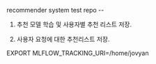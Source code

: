 recommender system test repo --


1. 추천 모델 학습 및 사용자별 추천 리스트 저장. 

2. 사용자 요청에 대한 추천리스트 저장.



EXPORT MLFLOW_TRACKING_URI=/home/jovyan
